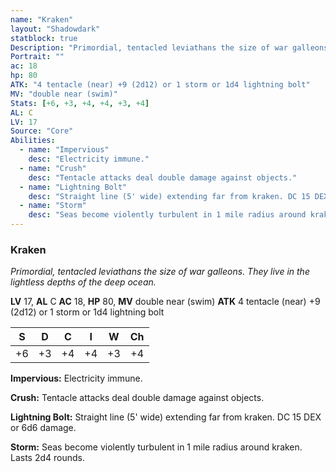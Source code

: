 ```yaml
---
name: "Kraken"
layout: "Shadowdark"
statblock: true
Description: "Primordial, tentacled leviathans the size of war galleons. They live in the lightless depths of the deep ocean."
Portrait: ""
ac: 18
hp: 80
ATK: "4 tentacle (near) +9 (2d12) or 1 storm or 1d4 lightning bolt"
MV: "double near (swim)"
Stats: [+6, +3, +4, +4, +3, +4]
AL: C
LV: 17
Source: "Core"
Abilities:
  - name: "Impervious"
    desc: "Electricity immune."
  - name: "Crush"
    desc: "Tentacle attacks deal double damage against objects."
  - name: "Lightning Bolt"
    desc: "Straight line (5' wide) extending far from kraken. DC 15 DEX or 6d6 damage."
  - name: "Storm"
    desc: "Seas become violently turbulent in 1 mile radius around kraken. Lasts 2d4 rounds."
---
```


### Kraken

_Primordial, tentacled leviathans the size of war galleons. They live in the lightless depths of the deep ocean._

**LV** 17, **AL** C
**AC** 18, **HP** 80, **MV** double near (swim)
**ATK** 4 tentacle (near) +9 (2d12) or 1 storm or 1d4 lightning bolt

|  S  |  D  |  C  |  I  |  W  |  Ch  |
|:---:|:---:|:---:|:---:|:---:|:----:|
| +6 | +3 | +4 | +4 | +3 | +4 |

**Impervious:** Electricity immune.

**Crush:** Tentacle attacks deal double damage against objects.

**Lightning Bolt:** Straight line (5' wide) extending far from kraken. DC 15 DEX or 6d6 damage.

**Storm:** Seas become violently turbulent in 1 mile radius around kraken. Lasts 2d4 rounds.

